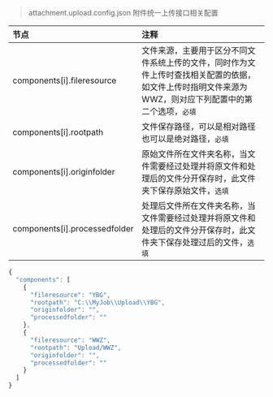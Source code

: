 >attachment.upload.config.json 附件统一上传接口相关配置

| 节点                  | 注释                                                            |
| :-------------------- | :-------------------------------------------------------------- |
| components[i].fileresource | 文件来源，主要用于区分不同文件系统上传的文件，同时作为文件上传时查找相关配置的依据，如文件上传时指明文件来源为WWZ，则对应下列配置中的第二个选项，`必填` |
| components[i].rootpath | 文件保存路径，可以是相对路径也可以是绝对路径，`必填` |
| components[i].originfolder | 原始文件所在文件夹名称，当文件需要经过处理并将原文件和处理后的文件分开保存时，此文件夹下保存原始文件，`选填` |
| components[i].processedfolder | 处理后文件所在文件夹名称，当文件需要经过处理并将原文件和处理后的文件分开保存时，此文件夹下保存处理过后的文件，`选填` |

```javascript
{
  "components": [
    {
      "fileresource": "YBG",
      "rootpath": "C:\\MyJob\\Upload\\YBG",
      "originfolder": "",
      "processedfolder": ""
    },
    {
      "fileresource": "WWZ",
      "rootpath": "Upload/WWZ",
      "originfolder": "",
      "processedfolder": ""
    }
  ]
}
```
